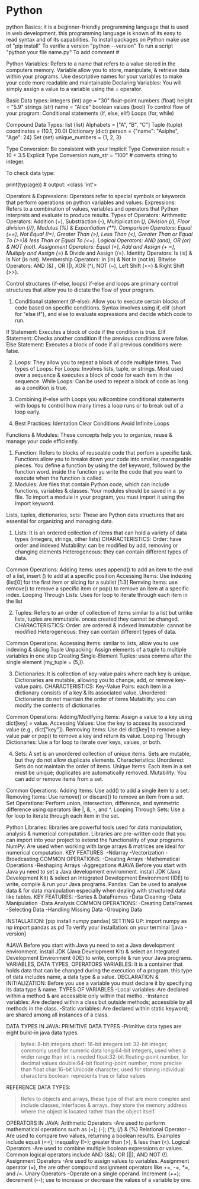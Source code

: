 
# Python
python Basics:
it is a beginner-friendly programming language that is used in web development.
this programming language is known of its easy to read syntax and of its capabilities. 
To install packages on Python make use of "pip install" 
To verifie a version "python --version"
To run a script "python your file name.py"
To add comment #

Python Variables:
Refers to a name that refers to a value stored in the computers memory. Variable allow you to store, manipulate, & retrieve data within your programs.
Use descriptive names for your variables to make your code more readable and maintainable
Declaring Variables:
You will simply assign a value to a variable using the = operator. 

Basic Data types:
integers (int)
age = "30"
float-point numbers (float)
height = "5.9"
strings (str)
name = "Alice"
boolean values (bool)
To control flow of your program:
Conditional statements (if, else, elif) 
Loops (for, while)

Compound Data Types:
list (list)
Alphabets  = ["A", "B", "C"]
Tuple (tuple)
coordinates = (10.1, 20.0)
Dictionary (dict)
person = {"name": "Asiphe", "Age": 24}
Set (set)
unique_numbers = {1, 2, 3}

Type Conversion:
Be consistent with your 
Implicit Type Conversion
result = 10 + 3.5
Explicit Type Conversion
num_str = "100" # converts string to integer.

To check data type:

print(typ(age)) # output: <class 'int'>

Operators & Expressions:
Operators refer to special symbols or keywords that perform operations on python variables and values. 
Expressions:
Refers to a combination of values, variables and operators that Python interprets and evaluate to produce results.
Types of Operators: 
Arithmetic Operators: Addition (+), Substraction (-), Multiplication (*), Division (/), Floor division (//), Modulus (%) & Expontiation (**).
Comparison Operators: Equal (==), Not Equal (!=), Greater Than (>), Less Than (<), Greater Than or Equal To (>=)& less Than or Equal To (<=).
Logical Operators: AND (and), OR (or) & NOT (not).
Assignment Operators:  Equal (=), Add and Assign (+ =), Multiply and Assign (*=) & Divide and  Assign (/=).
Identity Operators: Is (is) & Is Not (is not).
Membership Operators: In (in) & Not In (not in).
Bitwise Operators: AND (&) , OR (|), XOR (^), NOT (~), Left Shift (<<) & Right Shift (>>).

Control structures (if-else, loops)
if-else and loops are primary control structures that allow you to dictate the flow of your program.

1. Conditional statement (if-else):
Allow you to execute certain blocks of code based on specific conditions. 
Syntax involves using if, elif (short for "else if"), and else to evaluate expressions and decide which code to run.

If Statement: Executes a block of code if the condition is true.
Elif Statement: Checks another condition if the previous conditions were false.
Else Statement: Executes a block of code if all previous conditions were false.

2. Loops:
They allow you to repeat a block of code multiple times. 
Two types of Loops:
For Loops: Involves lists, tuple, or strings.
Most used over a sequence & executes a block of code for each item in the sequence.
While Loops: Can be used to repeat a block of code as long as a condition is true.

3. Combining if-else with Loops
   you willcombine conditional statements with loops to control how many times a loop runs or to break out of a loop early.

4. Best Practices:
   Identation
   Clear Conditions
   Avoid Infinite Loops

Functions & Modules:
These concepts help you to organize, reuse & manage your code efficiently. 

1. Function:
Refers to blocks of reuseable code that perfom a specific task.
Functions allow you to breake down your code into smaller, manageable pieces.
You define a function by using the def keyword, followed by the function word. inside the function yu write the code that you want to execute when the function is called.
2. Modules:
Are files that contain Python code, which can include functions, variables & classes.
Your modules should be saved in a .py file.
To import a module in your program, you must import it using the import keyword.

Lists, tuples, dictionaries, sets:
These are Python data structures that are essential for organizing and managing data.
1. Lists:
   It is an ordered collection of items that can hold a variety of data types (integers, strings, other lists)
   CHARACTERISTICS:
   Order: have order and indexed
   Mutability: can be modified by add, removing or changing elements
   Heterogeneous: they can contain different types of data.

Common Operations: 
Adding Items: uses append() to add an item to the end of a list, insert () to add at a specific position
Accessing Items: Use indexing (list[0] for the first item or slicing for a sublist [1:3]
Remving Items: use remove() to remove a specific item or pop() to remove an item at a specific index.
Looping Through Lists: Uses for loop to iterate through each item in the list

2. Tuples:
   Refers to an order of collection of items similar to a list but unlike lists, tuples are immutable. onces created they cannot be changed.
   CHARACTERISTICS:
   Order: are ordered & indexed 
   Immutable: cannot be modified
   Heterogeneous: they can contain different types of data.

Common Operations:
Accessing Items: similar to lists, allow you to use indexing & slicing
Tuple Unpacking: Assign elements of a tuple to multiple variables in one step
Creating Single-Element Tuples: usea comma after the single element (my_tuple = (5,)).

3. Dictionaries:
   It is collection of key-value pairs where each key is unique. Dictionaries are mutable, allowing you to change, add, or remove key-value pairs. 
CHARACTERISTICS:
Key-Value Pairs: each item in a dictionary consists of a key & its associated value.
Unordered: Dictionaries do not maintain the order of items 
Mutability: you can modify the contents of dictionaries

Common Operations:
Adding/Modifying Items: Assign a value to a key using dict[key] = value.
Accessing Values: Use the key to access its associated value (e.g., dict["key"]).
Removing Items: Use del dict[key] to remove a key-value pair or pop() to remove a key and return its value.
Looping Through Dictionaries: Use a for loop to iterate over keys, values, or both.

4. Sets:
A set is an unordered collection of unique items. Sets are mutable, but they do not allow duplicate elements.
Characteristics:
Unordered: Sets do not maintain the order of items.
Unique Items: Each item in a set must be unique; duplicates are automatically removed.
Mutability: You can add or remove items from a set.

Common Operations:
Adding Items: Use add() to add a single item to a set.
Removing Items: Use remove() or discard() to remove an item from a set.
Set Operations: Perform union, intersection, difference, and symmetric difference using operators like |, &, -, and ^.
Looping Through Sets: Use a for loop to iterate through each item in the set.

Python Libraries:
libraries are powerful tools used for data manipulation, analysis & numerical computation. 
Libraries are pre-written code that you can import into your project to extend the functionality of your programs. 
NumPy: Are used when working with large arrays & matrices are ideal for numerical computation.
KEY FEATURES:
-Ndarray
-Vectorization
-Broadcasting
COMMON OPERATIONS:
-Creating Arrays
-Mathematical Operations
-Reshaping Arrays
-Aggregations
#JAVA
Before you start with Java yu need to set a Java development environment. 
install JDK (Java Development Kit) & select an Integrated Development Environment (IDE) to write, compile & run your Java programs.
Pandas: Can be used to analyse data & for data manipulation especially when dealing with structured data like tables.
KEY FEATURES:
-Series & DataFrames
-Data Cleaning
-Data Manipulation
-Data Analysis
COMMON OPERATIONS:
-Creating DataFrames
-Selecting Data
-Handling Missing Data
-Grouping Data

INSTALLATION:
[pip install numpy pandas]
SETTING UP:
import numpy as np
import pandas as pd
To verify your installation:
on your terminal [java -version]

#JAVA
Before you start with Java yu need to set a Java development environment. 
install JDK (Java Development Kit) & select an Integrated Development Environment (IDE) to write, compile & run your Java programs.
VARIABLES, DATA TYPES, OPERATORS
VARIABLES:
It is a container that holds data that can be changed during the execution of a program. this type of data includes name, a data type & a value.
DECLARATION & INITIALIZATION:
Before you use a variable you must declare it by specifying its data type & name.
TYPES OF VARIABLES
-Local variables: Are declared within a method & are accessible only within that metho.
-Instance variables: Are declared within a class but outside methods; accessible by all methods in the class.
-Static variables: Are declared within static keyword; are shared among all instances of a class.

DATA TYPES IN JAVA:
                   PRIMITIVE DATA TYPES
-Primitive data types are eight build-in java data types.
>bytes: 8-bit integers
>short: 16-bit integers
>int: 32-bit integer, commonly used for numeric data
>long:64-bit integers, used when a wider range than int is needed
>float:32-bit floating-point number, for decimal values
>double:64-bit floating-point number, more precise than float
>char:16-bit Unicode character, used for storing individual characters
>boolean: represents true or false values

REFERENCE DATA TYPES:
>Refes to objects and arrays, these type of that are more complex and include classes, interfaces & arrays. they store the memory address where the object is located rather than the object itself.

OPERATORS IN JAVA:
Arithmetic Operators
-Are used to perform mathematical operations such as  (+); (-); (*); (/) & (%)
Relational Operator
-Are used to compare two values, returning a boolean results. Examples include equali (==); inequality (!=); greater than (>), & less than (<).
Logical Operators
-Are used to combine multiple boolean expressions or values. Common logical operators include AND (&&); OR (||), AND NOT (!).
Assignment Operators
-Are used to assign values to variables. Assignment operator (=), the are other compound assignment operators like +=, -=, *=, and /=.
Unary Operators
-Operate on a single operand. Increment (++); decrement (--); use to increase or decrease the values of a variable by one. 








